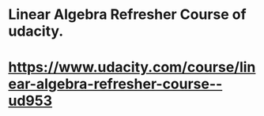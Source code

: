 # Linear Algebra Refresher Course of udacity.
# https://www.udacity.com/course/linear-algebra-refresher-course--ud953
